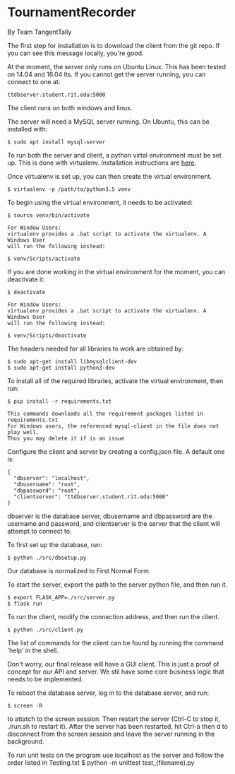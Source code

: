 # TournamentRecorder
By Team TangentTally

The first step for installation is to download the client from the git repo. If you can see this message locally, you're good.

At the moment, the server only runs on Ubuntu Linux. This has been tested on 14.04 and 16.04 lts. If you cannot get the server running, you can connect to one at:
    
    ttdbserver.student.rit.edu:5000

The client runs on both windows and linux.

The server will need a MySQL server running. On Ubuntu, this can be installed with:
    
    $ sudo apt install mysql-server

To run both the server and client, a python virtal environment must be set up. This is done with virtualenv. Installation instructions are [here](https://virtualenv.pypa.io/en/stable/installation/).

Once virtualenv is set up, you can then create the virtual environment.

    $ virtualenv -p /path/to/python3.5 venv

To begin using the virtual environment, it needs to be activated:

    $ source venv/bin/activate
	
	For Window Users:
	virtualenv provides a .bat script to activate the virtualenv. A Windows User
	will run the following instead:
	
	$ venv/Scripts/activate

If you are done working in the virtual environment for the moment, you can deactivate it:

    $ deactivate
	
	For Window Users:
	virtualenv provides a .bat script to activate the virtualenv. A Windows User
	will run the following instead:
	
	$ venv/Scripts/deactivate

The headers needed for all libraries to work are obtained by:

    $ sudo apt-get install libmysqlclient-dev
    $ sudo apt-get install python3-dev

To install all of the required libraries, activate the virtual environment, then run:

    $ pip install -r requirements.txt
	
	This commands downloads all the requirement packages listed in requirements.txt
	For Windows users, the referenced mysql-client in the file does not play well.
	Thus you may delete it if is an issue 

Configure the client and server by creating a config.json file. A default one is:

    {
      "dbserver": "localhost",
      "dbusername": "root",
      "dbpassword": "root",
      "clientserver": "ttdbserver.student.rit.edu:5000"
    }

dbserver is the database server, dbusername and dbpassword are the username and password, and clientserver is the server that the client will attempt to connect to.

To first set up the database, run:
    
    $ python ./src/dbsetup.py

Our database is normalized to First Normal Form.

To start the server, export the path to the server python file, and then run it.

    $ export FLASK_APP=./src/server.py
    $ flask run

To run the client, modify the connection address, and then run the client.

    $ python ./src/client.py

The list of commands for the client can be found by running the command 'help' in the shell. 

Don't worry, our final release will have a GUI client. This is just a proof of concept for our API and server. We stil have some core business logic that needs to be implemented.

To reboot the database server, log in to the database server, and run:

	$ screen -R

to attatch to the screen session. Then restart the server (Ctrl-C to stop it, ./run.sh to restart it). After the server has been restarted, hit Ctrl-a then d to disconnect from the screen session and leave the server running in the background.

To run unit tests on the program use localhost as the server and follow the order listed in Testing.txt
    $ python -m unittest test_(filename).py